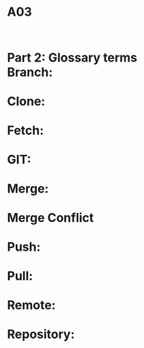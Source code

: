 # A03






<h1>
<br>Part 2: Glossary terms
<br>Branch:</br>
<br>Clone:</br>
<br>Fetch:</br>
<br>GIT:</br>
<br>Merge:</br>
<br>Merge Conflict</br>
<br>Push:</br>
<br>Pull:</br>
<br>Remote:</br> 
<br>Repository:</br> 
</h1>

